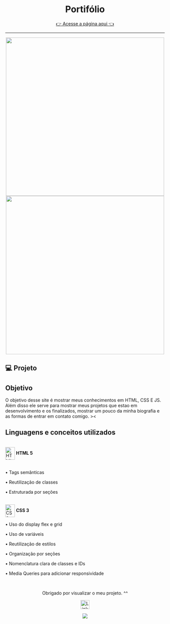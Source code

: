
<h1 align="center"> Portifólio </h1>
<p align="center">
<a href="https://jonathanguimarae3s.github.io/portifolioo/" target="_blank">👉 Acesse a página aqui 👈</a>
</p>
<hr>
<div align="center">
<img width="500px" src="https://github.com/JonathanGuimarae3s/portifolioo/blob/main/css/imgs/gifs/1.gif">
<img width="500px" src="https://github.com/JonathanGuimarae3s/portifolioo/blob/main/css/imgs/gifs/2.gif">
</div>


## 💻 Projeto
<h2>Objetivo</h2>
O objetivo desse site é mostrar meus conhecimentos em HTML, CSS E JS. Além disso ele serve para mostrar meus projetos que estao em desenvolvimento e os finalizados, mostrar um pouco da minha biografia e as formas de entrar em contato comigo. ><

## Linguagens e conceitos utilizados 

<!-- HTML -->
<br>
<div><img align="center"  alt="HTML" width="30" height="40" src="https://cdn.jsdelivr.net/gh/devicons/devicon/icons/html5/html5-plain.svg" /> <b> HTML 5</b></div>
<br>
<p>• Tags semânticas</p>
<p>• Reutilização de classes</p>
<p>• Estruturada por seções</p>

<!-- CSS -->
<br>
<div>
<img align="center" alt="CSS"  width="30" height="40" src="https://cdn.jsdelivr.net/gh/devicons/devicon/icons/css3/css3-plain.svg" /> <b> CSS 3</b>
</div>
<p>• Uso do display flex e grid</p>
<p>• Uso de variáveis</p>
<p>• Reutilização de estilos</p>
<p>• Organização por seções</p>
<p>• Nomenclatura clara de classes e IDs</p>
<p>• Media Queries para adicionar responsividade</p>
<br>
<div>
  <div align = 'center'>
  <p>Obrigado por visualizar o meu projeto. ^^</p>
    
  <a href="https://www.linkedin.com/in/jonathan-guimar%C3%A3es-984b69219/"><img src="https://img.shields.io/badge/LinkedIn-282C34?logo=linkedin&logoColor=white" alt="LinkedIn logo" title="LinkedIn" height="28"></a>

<img src="https://c.tenor.com/EJ1C6RDW3YoAAAAM/kakashi-bye-bye-anime.gif">
